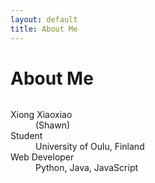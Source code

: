 ```yaml
---
layout: default
title: About Me
---
```


<div class="post">
	<h1 class="pageTitle">About Me</h1>

  <div class="aboutMe">
    <img src="{{ '/assets/img/me.jpg' | prepend: site.baseurl }}" alt=""> 
  </div>
	<p>
    <dl>
      <dt>Xiong Xiaoxiao</dt>
      <dd>(Shawn)</dd>
      <dt>Student</dt>
      <dd>University of Oulu, Finland</dd>
      <dt>Web Developer</dt>
      <dd>Python, Java, JavaScript</dd>
    </dl>
  </p>
	<!-- <h2>Features</h2>
	<ul>
		<li>Built with <a href="http://sass-lang.com/">SASS</a> + <a href="http://compass-style.org/">COMPASS</a></li>
  		<li>Layout with <a href="http://susy.oddbird.net/">SUSY Grid</a></li>
  		<li>SVG Social Icons from <a href="http://customizr.net/icons/">Customizr</a></li>
  		<li><a href="http://responsive-nav.com/">Responsive Nav Menu</a></li>
  		<li><a href="https://github.com/snaptortoise/jekyll-rss-feeds">XML Feed for RSS Readers</a></li>
  		<li>Contact Form via <a href="http://formspree.io/">Formspree</a></li>
      <li>5 Post Loop with excerpt on Home Page</li>
  		<li>Previous / Next Post Navigation</li>
      <li>Estimated Reading Time for posts</li>
  		<li><a href="https://github.com/adobe-webplatform/dropcap.js">Drop Cap</a> on posts</li>
  		<li><a href="http://typecast.com/blog/a-more-modern-scale-for-web-typography">A Better Type Scale</a></li>
  	</ul> -->
</div>
